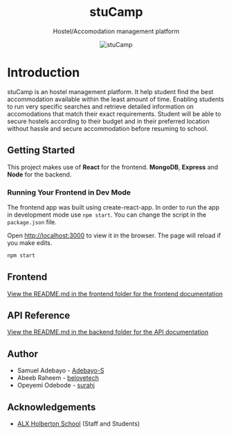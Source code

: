 <h1 align="center">stuCamp</h1>
<p align="center">
  Hostel/Accomodation management platform
</p>

<p align="center">
  <img src="https://github.com/belovetech/stuCamp/blob/main/frontend/src/assets/logo.png"
       alt="stuCamp"
  />
</p>



# Introduction
stuCamp is an hostel management platform. It help student find the best accommodation available within the least amount of time. Enabling students to run very specific searches and retrieve detailed information on accomodations that match their exact requirements. Student will be able to secure hostels according to their budget and in their preferred location without hassle and secure  accommodation  before resuming to school.

## Getting Started

This project makes use of **React** for the frontend. **MongoDB**, **Express** and **Node** for the backend.

### Running Your Frontend in Dev Mode

The frontend app was built using create-react-app. In order to run the app in development mode use ```npm start```. You can change the script in the ```package.json``` file.

Open [http://localhost:3000](http://localhost:3000) to view it in the browser. The page will reload if you make edits.<br>

```bash
npm start
```

## Frontend
[View the README.md in the frontend folder for the frontend documentation](./frontend/README.md)

## API Reference

[View the README.md in the backend folder for the API documentation](./backend/README.md)

## Author

- Samuel Adebayo - [Adebayo-S](https://github.com/Adebayo-S)
- Abeeb Raheem - [belovetech](https://github.com/belovetech)
- Opeyemi Odebode - [surahj](https://github.com/surahj)

## Acknowledgements
* [ALX Holberton School](https://www.alxafrica.com/) (Staff and Students)

